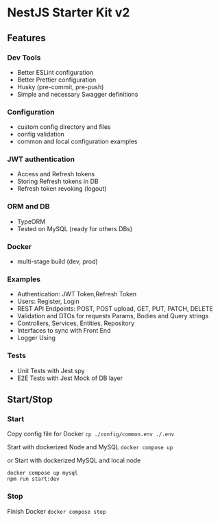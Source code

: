 # NestJS Starter Kit v2

## Features

### Dev Tools

- Better ESLint configuration
- Better Prettier configuration
- Husky (pre-commit, pre-push)
- Simple and necessary Swagger definitions

### Configuration

- custom config directory and files
- config validation
- common and local configuration examples

### JWT authentication

- Access and Refresh tokens
- Storing Refresh tokens in DB
- Refresh token revoking (logout)

### ORM and DB

- TypeORM
- Tested on MySQL (ready for others DBs)

### Docker

- multi-stage build (dev, prod)

### Examples

- Authentication: JWT Token,Refresh Token 
- Users: Register, Login
- REST API Endpoints: POST, POST upload, GET, PUT, PATCH, DELETE
- Validation and DTOs for requests Params, Bodies and Query strings
- Controllers, Services, Entities, Repository
- Interfaces to sync with Front End
- Logger Using

### Tests

- Unit Tests with Jest spy
- E2E Tests with Jest Mock of DB layer

## Start/Stop

### Start

Copy config file for Docker
`cp ./config/common.env ./.env`

Start with dockerized Node and MySQL
`docker compose up`

or Start with dockerized MySQL and local node

```
docker compose up mysql
npm run start:dev
```

### Stop
Finish Docker
`docker compose stop`
